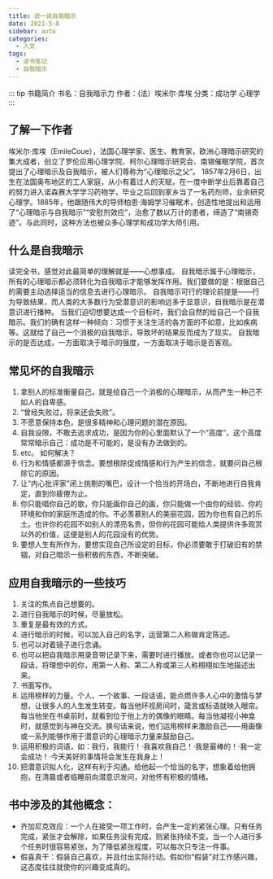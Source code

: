 ```yaml
---
title: 说一说自我暗示
date: 2021-5-8
sidebar: auto
categories:
  - 人文
tags:
  - 读书笔记
  - 自我暗示
---
```


::: tip 书籍简介
书名：自我暗示力
作者：(法）埃米尔·库埃
分类：成功学 心理学
:::
<!-- more -->

## 了解一下作者
埃米尔·库埃（EmileCoue），法国心理学家、医生、教育家，欧洲心理暗示研究的集大成者，创立了罗伦应用心理学院、柯尔心理暗示研究会、南锡催眠学院，首次提出了心理暗示及自我暗示，被人们尊称为“心理暗示之父”。
1857年2月6日，出生在法国奥布地区的工人家庭，从小有着过人的天赋，在一度中断学业后靠着自己的努力进入诺森赛大学学习药物学，毕业之后回到家乡当了一名药剂师，业余研究心理学。1885年，他跟随伟大的导师柏恩·海姆学习催眠术，创造性地提出和运用了“心理暗示与自我暗示”“安慰剂效应”，治愈了数以万计的患者，缔造了“南锡奇迹”。与此同时，这种方法也被众多心理学和成功学大师引用。

## 什么是自我暗示
读完全书，感觉对此最简单的理解就是——心想事成。
自我暗示属于心理暗示，所有的心理暗示都必须转化为自我暗示才能够发挥作用。我们要做的是：根据自己的需要主动选择适当的信息去进行心理暗示。
自我暗示可行的理论前提是——行为导致结果，而人类的大多数行为受潜意识的影响远多于显意识，自我暗示是在潜意识进行播种。
当我们迫切想要达成一个目标时，我们会自然的给自己一个自我暗示。我们的确有这样一种倾向：习惯于关注生活的各方面的不如意，比如疾病等。这就给了自己一个消极的自我暗示，导致坏的结果反而成为了现实。
自我暗示的是否达成，一方面取决于暗示的强度，一方面取决于暗示是否客观。

## 常见坏的自我暗示
1. 拿别人的标准衡量自己，就是给自己一个消极的心理暗示，从而产生一种己不如人的自卑感。
2. “曾经失败过，将来还会失败”。
3. 不愿意保持本色，是很多精神和心理问题的潜在原因。
4. 自我设限，不敢去追求成功，是因为你的心里面默认了一个“高度”，这个高度常常暗示自己：成功是不可能的，是没有办法做到的。
5. etc。
如何解决？
1. 行为和情感都源于信念。要想根除促成情感和行为产生的信念，就要问自己根除它的原因。
2. 让“内心批评家”闭上挑剔的嘴巴，设计一个恰当的开场白，不断地进行自我肯定，直到你疲倦为止。
3. 你只能唱你自己的歌，你只能画你自己的画，你只能做一个由你的经验、你的环境和你的家庭所造成的你。不必羡慕别人的美丽花园，因为你也有自己的乐土。也许你的花园不如别人的漂亮名贵，但你的花园可能给人类提供许多观赏以外的价值，这便是别人的花园没有的优势。
4. 要想人生有所作为，要想实现自己所设定的目标，你必须要敢于打破旧有的禁锢，对自己暗示一些积极的东西，不断突破。

## 应用自我暗示的一些技巧
1. 关注的焦点自己想要的。
2. 进行自我暗示的时候，尽量放松。
3. 重复是最有效的方式。
4. 进行暗示的时候，可以加入自己的名字，运营第二人称做肯定陈述。
5. 也可以对着镜子进行念诵。
6. 也可以把自我暗示用录音带记录下来，需要时进行播放。或者你也可以记录一段话，将理想中的你，用第一人称、第二人称或第三人称栩栩如生地描述出来。
7. 书面写作。
8. 运用榜样的力量。个人、一个故事、一段话语，能点燃许多人心中的激情与梦想，让很多人的人生发生转变。每当他环视房间时，箴言或标语就映入眼帘。每当他坐在书桌前时，就看到位于他上方的偶像的眼睛。每当他凝视小神龛时，就感觉到与神在交流。换句话来说，他们运用榜样来激励自己——用画像或一系列能够作用于潜意识的心理暗示力量来鼓励自己。
9. 运用积极的词语，如：我行，我能行！·我喜欢我自己！·我是最棒的！·我一定会成功！·今天美好的事情将会发生在我身上！
10. 把潜意识拟人化，这样有利于沟通。给他起一个恰当的名字，想象着给他拥抱，在清晨或者临睡前向潜意识发问，对他怀有积极的情绪。

## 书中涉及的其他概念：
* 齐加尼克效应：一个人在接受一项工作时，会产生一定的紧张心理。只有任务完成，紧张才会解除，如果任务没有完成，则紧张持续不变。当一个人进行多个任务时很容易紧张，为了降低紧张程度，可以每次只专注一件事。
* 假喜真干：假装自己喜欢，并且付出实际行动。假如你“假装”对工作感兴趣，这态度往往就使你的兴趣变成真的。
